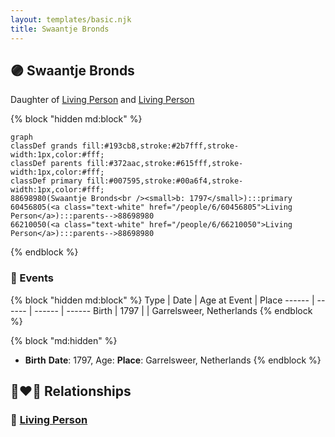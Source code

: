```yaml
---
layout: templates/basic.njk
title: Swaantje Bronds
---
```

## 🟣 Swaantje Bronds

Daughter of [Living Person](/people/6/66210050) and [Living Person](/people/6/60456805)

{% block "hidden md:block" %}
```mermaid
graph
classDef grands fill:#193cb8,stroke:#2b7fff,stroke-width:1px,color:#fff;
classDef parents fill:#372aac,stroke:#615fff,stroke-width:1px,color:#fff;
classDef primary fill:#007595,stroke:#00a6f4,stroke-width:1px,color:#fff;
88698980(Swaantje Bronds<br /><small>b: 1797</small>):::primary
60456805(<a class="text-white" href="/people/6/60456805">Living Person</a>):::parents-->88698980
66210050(<a class="text-white" href="/people/6/66210050">Living Person</a>):::parents-->88698980
```
{% endblock %}

### 📆 Events

{% block "hidden md:block" %}
Type | Date | Age at Event | Place
------ | ------ | ------ | ------
Birth | 1797 |  | Garrelsweer, Netherlands
{% endblock %}

{% block "md:hidden" %}
- **Birth**
**Date**: 1797, Age:
**Place**: Garrelsweer, Netherlands
{% endblock %}

## 👩‍❤️‍👨 Relationships

### 🔵 [Living Person](/people/5/57899032)
